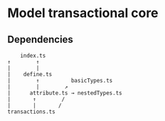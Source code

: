 # Model transactional core

## Dependencies

        index.ts 
    ↑        ↑       
    |        |       
    |    define.ts   
    |        ↑          basicTypes.ts
    |        |        ↗
    |      attribute.ts → nestedTypes.ts
    |       ↑        /
    |       |       /
    transactions.ts
